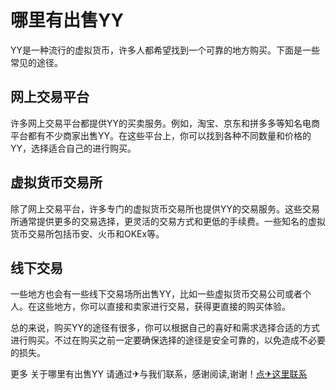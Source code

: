 # 哪里有出售YY

YY是一种流行的虚拟货币，许多人都希望找到一个可靠的地方购买。下面是一些常见的途径。

## 网上交易平台
许多网上交易平台都提供YY的买卖服务。例如，淘宝、京东和拼多多等知名电商平台都有不少商家出售YY。在这些平台上，你可以找到各种不同数量和价格的YY，选择适合自己的进行购买。

## 虚拟货币交易所
除了网上交易平台，许多专门的虚拟货币交易所也提供YY的交易服务。这些交易所通常提供更多的交易选择，更灵活的交易方式和更低的手续费。一些知名的虚拟货币交易所包括币安、火币和OKEx等。

## 线下交易
一些地方也会有一些线下交易场所出售YY，比如一些虚拟货币交易公司或者个人。在这些地方，你可以直接和卖家进行交易，获得更直接的购买体验。

总的来说，购买YY的途径有很多，你可以根据自己的喜好和需求选择合适的方式进行购买。不过在购买之前一定要确保选择的途径是安全可靠的，以免造成不必要的损失。

更多 关于哪里有出售YY 请通过✈与我们联系，感谢阅读,谢谢！[点✈这里联系](https://ss.k02.cc)